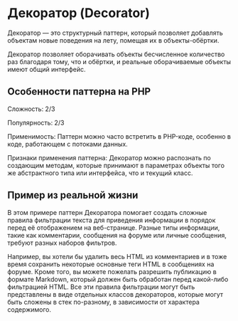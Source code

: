 # Декоратор (Decorator)

Декоратор — это структурный паттерн, который позволяет добавлять объектам новые поведения на лету, помещая их в объекты-обёртки.

Декоратор позволяет оборачивать объекты бесчисленное количество раз благодаря тому, что и обёртки, и реальные оборачиваемые объекты имеют общий интерфейс.

## Особенности паттерна на PHP

Сложность: 2/3

Популярность: 2/3

Применимость: Паттерн можно часто встретить в PHP-коде, особенно в коде, работающем с потоками данных.

Признаки применения паттерна: Декоратор можно распознать по создающим методам, которые принимают в параметрах объекты того же абстрактного типа или интерфейса, что и текущий класс.

## Пример из реальной жизни

В этом примере паттерн Декоратора помогает создать сложные правила фильтрации текста для приведения информации в порядок перед её отображением на веб-странице. Разные типы информации, такие как комментарии, сообщения на форуме или личные сообщения, требуют разных наборов фильтров.

Например, вы хотели бы удалить весь HTML из комментариев и в тоже время сохранить некоторые основные теги HTML в сообщениях на форуме. Кроме того, вы можете пожелать разрешить публикацию в формате Markdown, который должен быть обработан перед какой-либо фильтрацией HTML. Все эти правила фильтрации могут быть представлены в виде отдельных классов декораторов, которые могут быть сложены в стек по-разному, в зависимости от характера содержимого.